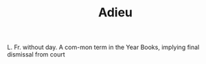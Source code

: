---
title: Adieu
letter: A
permalink: "/definitions/adieu.html"
body: L. Fr. without day. A com-mon term in the Year Books, implying final dismissal
  from court
published_at: '2018-07-07'
layout: post
---